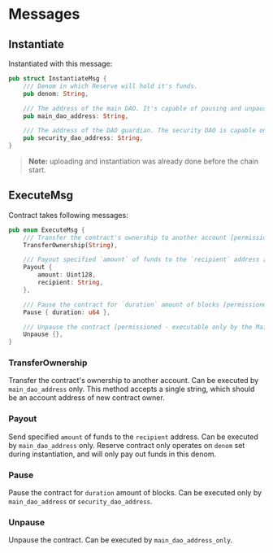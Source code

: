 # Messages

## Instantiate

Instantiated with this message:

```rust
pub struct InstantiateMsg {
    /// Denom in which Reserve will hold it's funds.
    pub denom: String,

    /// The address of the main DAO. It's capable of pausing and unpausing the contract.
    pub main_dao_address: String,

    /// The address of the DAO guardian. The security DAO is capable only of pausing the contract.
    pub security_dao_address: String,
}
```

> **Note:** uploading and instantiation was already done before the chain start.

## ExecuteMsg

Contract takes following messages:

```rust
pub enum ExecuteMsg {
    /// Transfer the contract's ownership to another account [permissioned - executable only by Main DAO]
    TransferOwnership(String),

    /// Payout specified `amount` of funds to the `recipient` address [permissioned - executable only by Main DAO]
    Payout {
        amount: Uint128,
        recipient: String,
    },

    /// Pause the contract for `duration` amount of blocks [permissioned - executable only by Main DAO or the Security SubDAO]
    Pause { duration: u64 },

    /// Unpause the contract [permissioned - executable only by the Main DAO]
    Unpause {},
}
```

### TransferOwnership

Transfer the contract's ownership to another account. Can be executed by `main_dao_address` only.
This method accepts a single string, which should be an account address of new contract owner.

### Payout

Send specified `amount` of funds to the `recipient` address. Can be executed by `main_dao_address` only.
Reserve contract only operates on `denom` set during instantiation, and will only pay out funds in this denom.

### Pause

Pause the contract for `duration` amount of blocks. Can be executed only by `main_dao_address` or `security_dao_address`.

### Unpause

Unpause the contract. Can be executed by `main_dao_address_only`.
